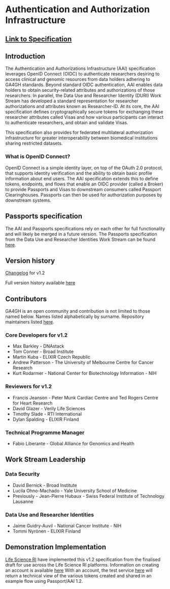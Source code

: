 # Authentication and Authorization Infrastructure

## [Link to Specification](https://ga4gh.github.io/data-security/)

## Introduction

The Authentication and Authorizations Infrastructure (AAI) specification
leverages OpenID Connect (OIDC) to authenticate researchers
desiring to access clinical and genomic resources from data
holders adhering to GA4GH standards. Beyond standard OIDC authentication, AAI enables
data holders to obtain security-related attributes and authorizations of those
researchers. In parallel, the Data Use and Researcher Identity (DURI) Work Stream has developed a standard
representation for researcher authorizations and attributes known as Researcher-ID.
At its core, the AAI specification defines cryptographically secure tokens for exchanging
these researcher attributes called Visas and how various
participants can interact to authenticate researchers, and obtain and validate Visas.

This specification also provides for federated multilateral authorization infrastructure for greater
interoperability between biomedical institutions sharing restricted datasets.  

### What is OpenID Connect?

OpenID Connect is a simple identity layer, on top of the OAuth 2.0 protocol, that supports identity verification and the ability to 
obtain basic profile information about end users. The AAI specification extends this to define tokens, 
endpoints, and flows that enable an OIDC provider (called a Broker) to
provide Passports and Visas to downstream consumers called Passport Clearinghouses. Passports can then be used for
authorization purposes by downstream systems.

## Passports specification
The AAI and Passports specifications rely on each other for full functionality and will likely be merged in a future version. The Passports specification from the Data Use and Researcher Identities Work Stream can be found [here](https://ga4gh-duri.github.io/researcher_ids/ga4gh_passport_v1.html).

## Version history 

[Changelog](https://ga4gh.github.io/data-security/1.2-draft-main/changes-1_2) for v1.2

Full version history available [here](https://ga4gh.github.io/data-security/1.2-draft-main/aai-openid-connect-profile#specification-revision-history)


## Contributors

GA4GH is an open community and contribution is not limited to those named below.
Names listed alphabetically by surname. Repository maintainers listed [here](./MAINTAINER.md).

### Core Developers for v1.2

- Max Barkley - DNAstack
- Tom Conner - Broad Institute
- Martin Kuba - ELIXIR Czech Republic
- Andrew Patterson - The University of Melbourne Centre for Cancer Research
- Kurt Rodarmer - National Center for Biotechnology Information - NIH

### Reviewers for v1.2

- Francis Jeanson - Peter Munk Cardiac Centre and Ted Rogers Centre for Heart Research
- David Glazer - Verily Life Sciences
- Timothy Slade - RTI International
- Dylan Spalding - ELIXIR Finland

### Technical Programme Manager

- Fabio Liberante - Global Alliance for Genomics and Health

## Work Stream Leadership

### Data Security

- David Bernick - Broad Institute
- Lucila Ohno-Machado - Yale University School of Medicine 
- Previously - Jean-Pierre Hubaux - Swiss Federal Institute of Technology Lausanne

### Data Use and Researcher Identities

- Jaime Guidry-Auvil - National Cancer Institute - NIH
- Tommi Nyrönen - ELIXIR Finland


## Demonstration Implementation

[Life Science RI](https://lifescience-ri.eu/) have implemented this v1.2 specification from the finalised draft for use across the Life Science RI platforms. 
Information on creating an account is available [here](https://lifescience-ri.eu/ls-login/users/how-to-get-and-use-life-science-id.html)
With an account, the test service [here](https://echo.aai.elixir-czech.org/) will return a technical view of the various tokens created and shared in an example flow using Passport/AAI 1.2. 